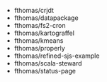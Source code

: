 - fthomas/crjdt
- fthomas/datapackage
- fthomas/fs2-cron
- fthomas/kartograffel
- fthomas/kmeans
- fthomas/properly
- fthomas/refined-sjs-example
- fthomas/scala-steward
- fthomas/status-page
